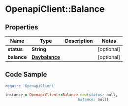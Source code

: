 # OpenapiClient::Balance

## Properties

Name | Type | Description | Notes
------------ | ------------- | ------------- | -------------
**status** | **String** |  | [optional] 
**balance** | [**Daybalance**](Daybalance.md) |  | [optional] 

## Code Sample

```ruby
require 'OpenapiClient'

instance = OpenapiClient::Balance.new(status: null,
                                 balance: null)
```


